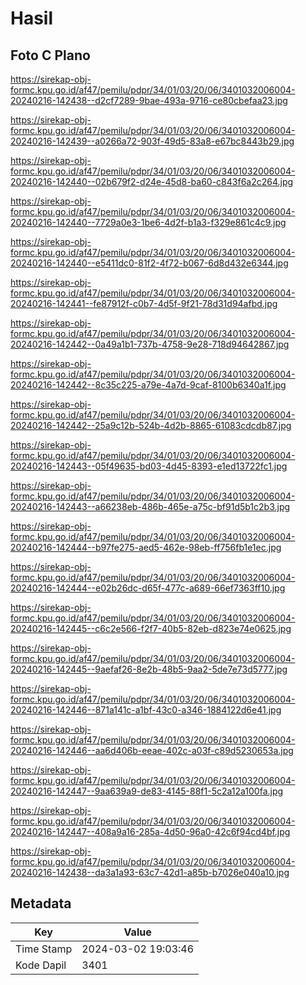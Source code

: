 # Hasil

## Foto C Plano

https://sirekap-obj-formc.kpu.go.id/af47/pemilu/pdpr/34/01/03/20/06/3401032006004-20240216-142438--d2cf7289-9bae-493a-9716-ce80cbefaa23.jpg

https://sirekap-obj-formc.kpu.go.id/af47/pemilu/pdpr/34/01/03/20/06/3401032006004-20240216-142439--a0266a72-903f-49d5-83a8-e67bc8443b29.jpg

https://sirekap-obj-formc.kpu.go.id/af47/pemilu/pdpr/34/01/03/20/06/3401032006004-20240216-142440--02b679f2-d24e-45d8-ba60-c843f6a2c264.jpg

https://sirekap-obj-formc.kpu.go.id/af47/pemilu/pdpr/34/01/03/20/06/3401032006004-20240216-142440--7729a0e3-1be6-4d2f-b1a3-f329e861c4c9.jpg

https://sirekap-obj-formc.kpu.go.id/af47/pemilu/pdpr/34/01/03/20/06/3401032006004-20240216-142440--e5411dc0-81f2-4f72-b067-6d8d432e6344.jpg

https://sirekap-obj-formc.kpu.go.id/af47/pemilu/pdpr/34/01/03/20/06/3401032006004-20240216-142441--fe87912f-c0b7-4d5f-9f21-78d31d94afbd.jpg

https://sirekap-obj-formc.kpu.go.id/af47/pemilu/pdpr/34/01/03/20/06/3401032006004-20240216-142442--0a49a1b1-737b-4758-9e28-718d94642867.jpg

https://sirekap-obj-formc.kpu.go.id/af47/pemilu/pdpr/34/01/03/20/06/3401032006004-20240216-142442--8c35c225-a79e-4a7d-9caf-8100b6340a1f.jpg

https://sirekap-obj-formc.kpu.go.id/af47/pemilu/pdpr/34/01/03/20/06/3401032006004-20240216-142442--25a9c12b-524b-4d2b-8865-61083cdcdb87.jpg

https://sirekap-obj-formc.kpu.go.id/af47/pemilu/pdpr/34/01/03/20/06/3401032006004-20240216-142443--05f49635-bd03-4d45-8393-e1ed13722fc1.jpg

https://sirekap-obj-formc.kpu.go.id/af47/pemilu/pdpr/34/01/03/20/06/3401032006004-20240216-142443--a66238eb-486b-465e-a75c-bf91d5b1c2b3.jpg

https://sirekap-obj-formc.kpu.go.id/af47/pemilu/pdpr/34/01/03/20/06/3401032006004-20240216-142444--b97fe275-aed5-462e-98eb-ff756fb1e1ec.jpg

https://sirekap-obj-formc.kpu.go.id/af47/pemilu/pdpr/34/01/03/20/06/3401032006004-20240216-142444--e02b26dc-d65f-477c-a689-66ef7363ff10.jpg

https://sirekap-obj-formc.kpu.go.id/af47/pemilu/pdpr/34/01/03/20/06/3401032006004-20240216-142445--c6c2e566-f2f7-40b5-82eb-d823e74e0625.jpg

https://sirekap-obj-formc.kpu.go.id/af47/pemilu/pdpr/34/01/03/20/06/3401032006004-20240216-142445--9aefaf26-8e2b-48b5-9aa2-5de7e73d5777.jpg

https://sirekap-obj-formc.kpu.go.id/af47/pemilu/pdpr/34/01/03/20/06/3401032006004-20240216-142446--871a141c-a1bf-43c0-a346-1884122d6e41.jpg

https://sirekap-obj-formc.kpu.go.id/af47/pemilu/pdpr/34/01/03/20/06/3401032006004-20240216-142446--aa6d406b-eeae-402c-a03f-c89d5230653a.jpg

https://sirekap-obj-formc.kpu.go.id/af47/pemilu/pdpr/34/01/03/20/06/3401032006004-20240216-142447--9aa639a9-de83-4145-88f1-5c2a12a100fa.jpg

https://sirekap-obj-formc.kpu.go.id/af47/pemilu/pdpr/34/01/03/20/06/3401032006004-20240216-142447--408a9a16-285a-4d50-96a0-42c6f94cd4bf.jpg

https://sirekap-obj-formc.kpu.go.id/af47/pemilu/pdpr/34/01/03/20/06/3401032006004-20240216-142438--da3a1a93-63c7-42d1-a85b-b7026e040a10.jpg


## Metadata

| Key        | Value               |
| ---------- | ------------------- |
| Time Stamp | 2024-03-02 19:03:46 |
| Kode Dapil | 3401                |



